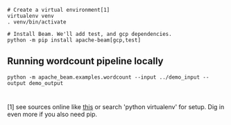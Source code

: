 
```
# Create a virtual environment[1]
virtualenv venv
. venv/bin/activate

# Install Beam. We'll add test, and gcp dependencies.
python -m pip install apache-beam[gcp,test]
```

## Running wordcount pipeline locally

```
python -m apache_beam.examples.wordcount --input ../demo_input --output demo_output
```












# 
# 



[1] see sources online like [this](https://realpython.com/python-virtual-environments-a-primer/) or search 'python virtualenv' for setup.  Dig in even more if you also need pip.  
